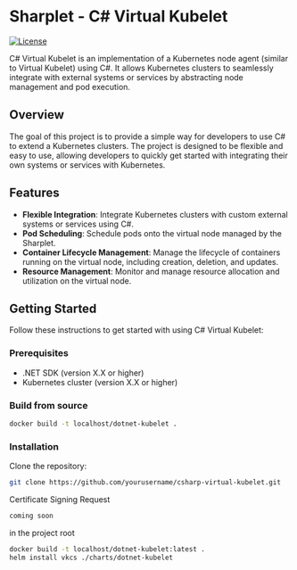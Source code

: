 # Sharplet - C# Virtual Kubelet

[![License](https://img.shields.io/badge/License-MIT-blue.svg)](https://opensource.org/licenses/MIT)

C# Virtual Kubelet is an implementation of a Kubernetes node agent (similar to Virtual Kubelet) using C#. It allows Kubernetes clusters to seamlessly integrate with external systems or services by abstracting node management and pod execution.

## Overview
The goal of this project is to provide a simple way for developers to use C# to extend a Kubernetes clusters. The project is designed to be flexible and easy to use, allowing developers to quickly get started with integrating their own systems or services with Kubernetes.

## Features

- **Flexible Integration**: Integrate Kubernetes clusters with custom external systems or services using C#.
- **Pod Scheduling**: Schedule pods onto the virtual node managed by the Sharplet.
- **Container Lifecycle Management**: Manage the lifecycle of containers running on the virtual node, including creation, deletion, and updates.
- **Resource Management**: Monitor and manage resource allocation and utilization on the virtual node.

## Getting Started

Follow these instructions to get started with using C# Virtual Kubelet:

### Prerequisites

- .NET SDK (version X.X or higher)
- Kubernetes cluster (version X.X or higher)

### Build from source

```bash
docker build -t localhost/dotnet-kubelet .
```


### Installation

Clone the repository:

```bash
git clone https://github.com/yourusername/csharp-virtual-kubelet.git
```

Certificate Signing Request

```bash
coming soon
```

in the project root
```bash
docker build -t localhost/dotnet-kubelet:latest .
helm install vkcs ./charts/dotnet-kubelet
```


